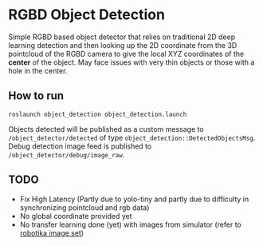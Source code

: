 # RGBD Object Detection

Simple RGBD based object detector that relies on traditional 2D deep learning detection and then 
looking up the 2D coordinate from the 3D pointcloud of the RGBD camera to give the local XYZ coordinates
of the **center** of the object. May face issues with very thin objects or those with a hole in the center.


## How to run

`roslaunch object_detection object_detection.launch`

Objects detected will be published as a custom message to `/object_detector/detected` of type `object_detection::DetectedObjectsMsg`.
Debug detection image feed is published to `/object_detector/debug/image_raw`.


## TODO
- Fix High Latency (Partly due to yolo-tiny and partly due to difficulty in synchronizing pointcloud and rgb data)
- No global coordinate provided yet
- No transfer learning done (yet) with images from simulator (refer to [robotika image set](https://github.com/robotika/subt-artf))

